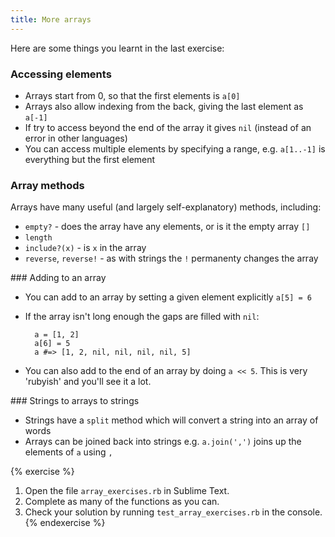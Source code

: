 ```yaml
---
title: More arrays
---
```


Here are some things you learnt in the last exercise:

### Accessing elements

* Arrays start from 0, so that the first elements is `a[0]`
* Arrays also allow indexing from the back, giving the last element as `a[-1]`
* If try to access beyond the end of the array it gives `nil` (instead of an error in other languages)
* You can access multiple elements by specifying a range, e.g. `a[1..-1]` is everything but the first element

### Array methods

Arrays have many useful (and largely self-explanatory) methods, including:

* `empty?` - does the array have any elements, or is it the empty array `[]`
* `length`
* `include?(x)` - is `x` in the array
* `reverse`, `reverse!` - as with strings the `!` permanenty changes the array

### Adding to an array

* You can add to an array by setting a given element explicitly `a[5] = 6`
* If the array isn't long enough the gaps are filled with `nil`:

		a = [1, 2]
		a[6] = 5
		a #=> [1, 2, nil, nil, nil, nil, 5]

* You can also add to the end of an array by doing `a << 5`. This is very 'rubyish' and you'll see it a lot.

### Strings to arrays to strings

* Strings have a `split` method which will convert a string into an array of words
* Arrays can be joined back into strings e.g. `a.join(',')` joins up the elements of `a` using `,`


{% exercise %}
1. Open the file `array_exercises.rb` in Sublime Text.
2. Complete as many of the functions as you can.
3. Check your solution by running `test_array_exercises.rb` in the console.
{% endexercise %}